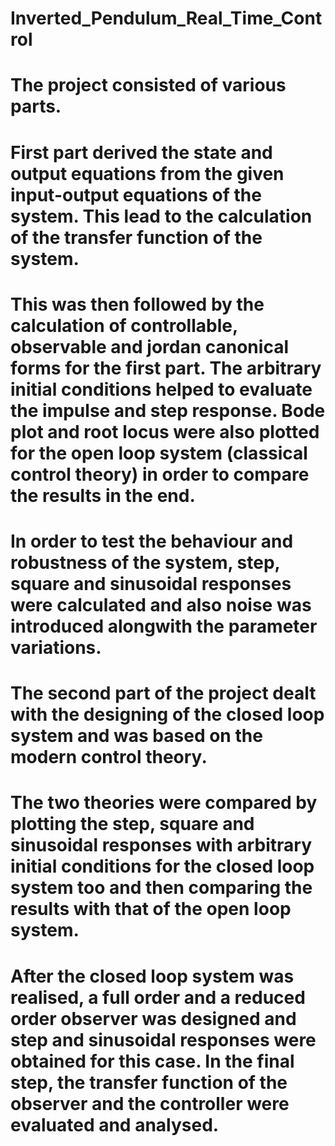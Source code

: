 # Inverted_Pendulum_Real_Time_Control
# The project consisted of various parts.
# First part derived the state and output equations from the given input-output equations of the system. This lead to the calculation of the transfer function of the system.
# This was then followed by the calculation of controllable, observable and jordan canonical forms for the first part. The arbitrary initial conditions helped to evaluate the impulse and step response. Bode plot and root locus were also plotted for the open loop system (classical control theory) in order to compare the results in the end.
# In order to test the behaviour and robustness of the system, step, square and sinusoidal responses were calculated and also noise was introduced alongwith the parameter variations.
# The second part of the project dealt with the designing of the closed loop system and was based on the modern control theory.
# The two theories were compared by plotting the step, square and sinusoidal responses with arbitrary initial conditions for the closed loop system too and then comparing the results with that of the open loop system.
# After the closed loop system was realised, a full order and a reduced order observer was designed and step and sinusoidal responses were obtained for this case. In the final step, the transfer function of the observer and the controller were evaluated and analysed.
